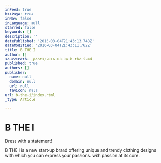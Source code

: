 ```yaml
---
inFeed: true
hasPage: true
inNav: false
inLanguage: null
starred: false
keywords: []
description: ''
datePublished: '2016-03-04T21:43:13.748Z'
dateModified: '2016-03-04T21:43:11.762Z'
title: B THE I
author: []
sourcePath: _posts/2016-03-04-b-the-i.md
published: true
authors: []
publisher:
  name: null
  domain: null
  url: null
  favicon: null
url: b-the-i/index.html
_type: Article

---
```

# B THE I

Dress with a statement!  

B THE I is a new start-up brand offering unique and trendy clothing designs with which you can express your passions.  with passion at its core.